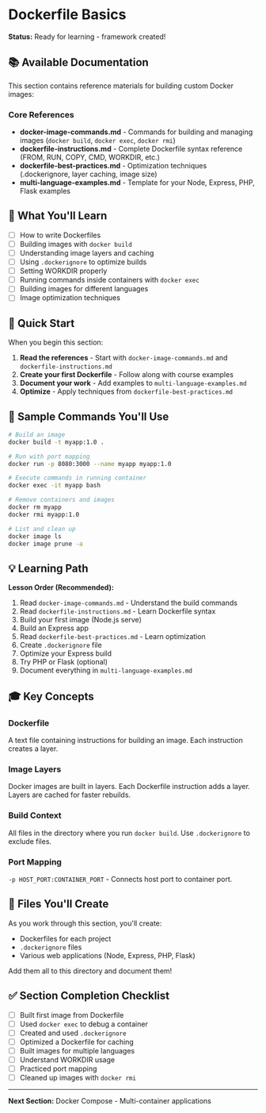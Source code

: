 # Dockerfile Basics

**Status:** Ready for learning - framework created!

## 📚 Available Documentation

This section contains reference materials for building custom Docker images:

### Core References
- **docker-image-commands.md** - Commands for building and managing images (`docker build`, `docker exec`, `docker rmi`)
- **dockerfile-instructions.md** - Complete Dockerfile syntax reference (FROM, RUN, COPY, CMD, WORKDIR, etc.)
- **dockerfile-best-practices.md** - Optimization techniques (.dockerignore, layer caching, image size)
- **multi-language-examples.md** - Template for your Node, Express, PHP, Flask examples

## 🎯 What You'll Learn

- [ ] How to write Dockerfiles
- [ ] Building images with `docker build`
- [ ] Understanding image layers and caching
- [ ] Using `.dockerignore` to optimize builds
- [ ] Setting WORKDIR properly
- [ ] Running commands inside containers with `docker exec`
- [ ] Building images for different languages
- [ ] Image optimization techniques

## 🚀 Quick Start

When you begin this section:

1. **Read the references** - Start with `docker-image-commands.md` and `dockerfile-instructions.md`
2. **Create your first Dockerfile** - Follow along with course examples
3. **Document your work** - Add examples to `multi-language-examples.md`
4. **Optimize** - Apply techniques from `dockerfile-best-practices.md`

## 📝 Sample Commands You'll Use

```bash
# Build an image
docker build -t myapp:1.0 .

# Run with port mapping
docker run -p 8080:3000 --name myapp myapp:1.0

# Execute commands in running container
docker exec -it myapp bash

# Remove containers and images
docker rm myapp
docker rmi myapp:1.0

# List and clean up
docker image ls
docker image prune -a
```

## 💡 Learning Path

**Lesson Order (Recommended):**
1. Read `docker-image-commands.md` - Understand the build commands
2. Read `dockerfile-instructions.md` - Learn Dockerfile syntax
3. Build your first image (Node.js serve)
4. Build an Express app
5. Read `dockerfile-best-practices.md` - Learn optimization
6. Create `.dockerignore` file
7. Optimize your Express build
8. Try PHP or Flask (optional)
9. Document everything in `multi-language-examples.md`

## 🎓 Key Concepts

### Dockerfile
A text file containing instructions for building an image. Each instruction creates a layer.

### Image Layers
Docker images are built in layers. Each Dockerfile instruction adds a layer. Layers are cached for faster rebuilds.

### Build Context
All files in the directory where you run `docker build`. Use `.dockerignore` to exclude files.

### Port Mapping
`-p HOST_PORT:CONTAINER_PORT` - Connects host port to container port.

## 🔧 Files You'll Create

As you work through this section, you'll create:
- Dockerfiles for each project
- `.dockerignore` files
- Various web applications (Node, Express, PHP, Flask)

Add them all to this directory and document them!

## ✅ Section Completion Checklist

- [ ] Built first image from Dockerfile
- [ ] Used `docker exec` to debug a container
- [ ] Created and used `.dockerignore`
- [ ] Optimized a Dockerfile for caching
- [ ] Built images for multiple languages
- [ ] Understand WORKDIR usage
- [ ] Practiced port mapping
- [ ] Cleaned up images with `docker rmi`

---

**Next Section:** Docker Compose - Multi-container applications

